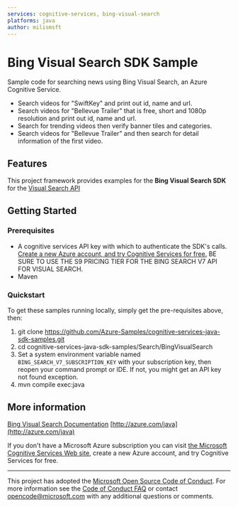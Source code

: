 ```yaml
---
services: cognitive-services, bing-visual-search
platforms: java
author: milismsft
---
```


# Bing Visual Search SDK Sample ##

Sample code for searching news using Bing Visual Search, an Azure Cognitive Service.
- Search videos for "SwiftKey" and print out id, name and url.
- Search videos for "Bellevue Trailer" that is free, short and 1080p resolution and print out id, name and url.
- Search for trending videos then verify banner tiles and categories.
- Search videos for "Bellevue Trailer" and then search for detail information of the first video.

## Features

This project framework provides examples for the **Bing Visual Search SDK** for the [Visual Search API](https://azure.microsoft.com/en-us/services/cognitive-services/)

## Getting Started

### Prerequisites

- A cognitive services API key with which to authenticate the SDK's calls. [Create a new Azure account, and try Cognitive Services for free.](https://azure.microsoft.com/free/cognitive-services/) BE SURE TO USE THE S9 PRICING TIER FOR THE BING SEARCH V7 API FOR VISUAL SEARCH.
- Maven

### Quickstart

To get these samples running locally, simply get the pre-requisites above, then:

1. git clone https://github.com/Azure-Samples/cognitive-services-java-sdk-samples.git
2. cd cognitive-services-java-sdk-samples/Search/BingVisualSearch
3. Set a system environment variable named `BING_SEARCH_V7_SUBSCRIPTION_KEY` with your subscription key,
   then reopen your command prompt or IDE. If not, you might get an API key not found exception.
4. mvn compile exec:java

## More information ##

[Bing Visual Search Documentation](https://docs.microsoft.com/en-us/azure/cognitive-services/bing-visual-search/)
[http://azure.com/java](http://azure.com/java)

If you don't have a Microsoft Azure subscription you can visit [the Microsoft Cognitive Services Web site](https://azure.microsoft.com/free/cognitive-services/), create a new Azure account, and try Cognitive Services for free.

---

This project has adopted the [Microsoft Open Source Code of Conduct](https://opensource.microsoft.com/codeofconduct/). For more information see the [Code of Conduct FAQ](https://opensource.microsoft.com/codeofconduct/faq/) or contact [opencode@microsoft.com](mailto:opencode@microsoft.com) with any additional questions or comments.
